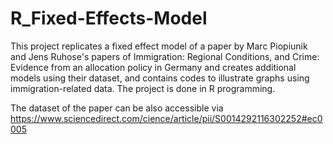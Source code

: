 # R_Fixed-Effects-Model

This project replicates a fixed effect model of a paper by Marc Piopiunik and Jens Ruhose's papers of Immigration: Regional Conditions, and Crime: Evidence from an allocation policy in Germany and creates additional models using their dataset, and contains codes to illustrate graphs using immigration-related data.
The project is done in R programming.

The dataset of the paper can be also accessible via https://www.sciencedirect.com/cience/article/pii/S0014292116302252#ec0005
